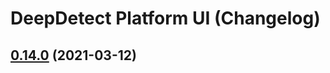 # DeepDetect Platform UI (Changelog)

## [0.14.0](https://github.com/jolibrain/platform_ui/compare/v0.13.10...v0.14.0) (2021-03-12)
